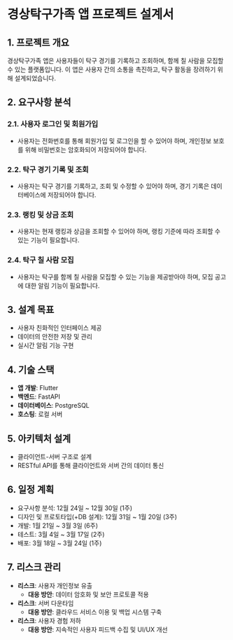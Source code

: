 
# 경상탁구가족 앱 프로젝트 설계서

## 1. 프로젝트 개요

경상탁구가족 앱은 사용자들이 탁구 경기를 기록하고 조회하며, 함께 칠 사람을 모집할 수 있는 플랫폼입니다. 이 앱은 사용자 간의 소통을 촉진하고, 탁구 활동을 장려하기 위해 설계되었습니다.

## 2. 요구사항 분석

### 2.1. 사용자 로그인 및 회원가입

- 사용자는 전화번호를 통해 회원가입 및 로그인을 할 수 있어야 하며, 개인정보 보호를 위해 비밀번호는 암호화되어 저장되어야 합니다.

### 2.2. 탁구 경기 기록 및 조회

- 사용자는 탁구 경기를 기록하고, 조회 및 수정할 수 있어야 하며, 경기 기록은 데이터베이스에 저장되어야 합니다.

### 2.3. 랭킹 및 상금 조회

- 사용자는 현재 랭킹과 상금을 조회할 수 있어야 하며, 랭킹 기준에 따라 조회할 수 있는 기능이 필요합니다.

### 2.4. 탁구 칠 사람 모집

- 사용자는 탁구를 함께 칠 사람을 모집할 수 있는 기능을 제공받아야 하며, 모집 공고에 대한 알림 기능이 필요합니다.

## 3. 설계 목표

- 사용자 친화적인 인터페이스 제공
- 데이터의 안전한 저장 및 관리
- 실시간 알림 기능 구현

## 4. 기술 스택

- **앱 개발**: Flutter
- **백엔드**: FastAPI
- **데이터베이스**: PostgreSQL
- **호스팅**: 로컬 서버

## 5. 아키텍처 설계

- 클라이언트-서버 구조로 설계
- RESTful API를 통해 클라이언트와 서버 간의 데이터 통신

## 6. 일정 계획

- 요구사항 분석: 12월 24일 ~ 12월 30일 (1주)
- 디자인 및 프로토타입(+DB 설계): 12월 31일 ~ 1월 20일 (3주)
- 개발: 1월 21일 ~ 3월 3일 (6주)
- 테스트: 3월 4일 ~ 3월 17일 (2주)
- 배포: 3월 18일 ~ 3월 24일 (1주)

## 7. 리스크 관리

- **리스크**: 사용자 개인정보 유출
  - **대응 방안**: 데이터 암호화 및 보안 프로토콜 적용
- **리스크**: 서버 다운타임
  - **대응 방안**: 클라우드 서비스 이용 및 백업 시스템 구축
- **리스크**: 사용자 경험 저하
  - **대응 방안**: 지속적인 사용자 피드백 수집 및 UI/UX 개선
